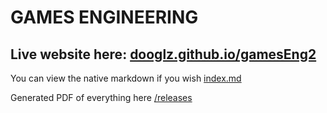 # GAMES ENGINEERING #
## Live website here: [dooglz.github.io/gamesEng2](dooglz.github.io/gamesEng2) ##

You can view the native markdown if you wish [index.md](index.md)

Generated PDF of everything here [/releases](/releases/latest)